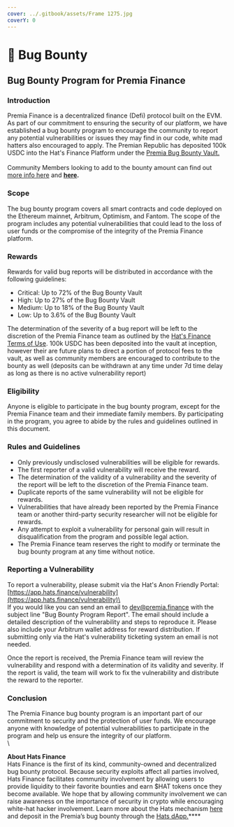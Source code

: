 ```yaml
---
cover: ../.gitbook/assets/Frame 1275.jpg
coverY: 0
---
```


# 🐞 Bug Bounty

## Bug Bounty Program for Premia Finance <a href="#defibugbountyprogramforpremiafinance" id="defibugbountyprogramforpremiafinance"></a>

### Introduction <a href="#introduction" id="introduction"></a>

Premia Finance is a decentralized finance (Defi) protocol built on the EVM. As part of our commitment to ensuring the security of our platform, we have established a bug bounty program to encourage the community to report any potential vulnerabilities or issues they may find in our code, white mad hatters also encouraged to apply.  The Premian Republic has deposited 100k USDC into the Hat's Finance Platform under the [Premia Bug Bounty Vault.](https://app.hats.finance/vaults)\
\
Community Members looking to add to the bounty amount can find out [more info here](https://docs.hats.finance/general/master) and [**here**](https://hatsfinance.medium.com/running-decentralized-and-community-oriented-bug-bounties-70605d769bbe)**.**

### Scope <a href="#scope" id="scope"></a>

The bug bounty program covers all smart contracts and code deployed on the Ethereum mainnet, Arbitrum, Optimism, and Fantom. The scope of the program includes any potential vulnerabilities that could lead to the loss of user funds or the compromise of the integrity of the Premia Finance platform.

### Rewards <a href="#rewards" id="rewards"></a>

Rewards for valid bug reports will be distributed in accordance with the following guidelines:

* Critical: Up to 72% of the Bug Bounty Vault
* High: Up to 27% of the Bug Bounty Vault
* Medium: Up to 18% of the Bug Bounty Vault
* Low: Up to 3.6% of the Bug Bounty Vault

The determination of the severity of a bug report will be left to the discretion of the Premia Finance team as outlined by the [Hat's Finance Terms of Use](https://docs.hats.finance/general/terms-of-use-1).  100k USDC has been deposited into the vault at inception, however their are future plans to direct a portion of protocol fees to the vault, as well as community members are encouraged to contribute to the bounty as well (deposits can be withdrawn at any time under 7d time delay as long as there is no active vulnerability report)

### Eligibility <a href="#eligibility" id="eligibility"></a>

Anyone is eligible to participate in the bug bounty program, except for the Premia Finance team and their immediate family members. By participating in the program, you agree to abide by the rules and guidelines outlined in this document.

### Rules and Guidelines <a href="#rulesandguidelines" id="rulesandguidelines"></a>

* Only previously undisclosed vulnerabilities will be eligible for rewards.
* The first reporter of a valid vulnerability will receive the reward.
* The determination of the validity of a vulnerability and the severity of the report will be left to the discretion of the Premia Finance team.
* Duplicate reports of the same vulnerability will not be eligible for rewards.
* Vulnerabilities that have already been reported by the Premia Finance team or another third-party security researcher will not be eligible for rewards.
* Any attempt to exploit a vulnerability for personal gain will result in disqualification from the program and possible legal action.
* The Premia Finance team reserves the right to modify or terminate the bug bounty program at any time without notice.

### Reporting a Vulnerability <a href="#reportingavulnerability" id="reportingavulnerability"></a>

To report a vulnerability, please submit via the Hat's Anon Friendly Portal: [https://app.hats.finance/vulnerability](https://app.hats.finance/vulnerability)\
\
If you would like you can send an email to dev@premia.finance with the subject line "Bug Bounty Program Report". The email should include a detailed description of the vulnerability and steps to reproduce it. Please also include your Arbitrum wallet address for reward distribution. If submitting only via the Hat's vulnerability ticketing system an email is not needed.

Once the report is received, the Premia Finance team will review the vulnerability and respond with a determination of its validity and severity. If the report is valid, the team will work to fix the vulnerability and distribute the reward to the reporter.

### Conclusion <a href="#conclusion" id="conclusion"></a>

The Premia Finance bug bounty program is an important part of our commitment to security and the protection of user funds. We encourage anyone with knowledge of potential vulnerabilities to participate in the program and help us ensure the integrity of our platform.\
\


**About Hats Finance**\
Hats Finance is the first of its kind, community-owned and decentralized bug bounty protocol. Because security exploits affect all parties involved, Hats Finance facilitates community involvement by allowing users to provide liquidity to their favorite bounties and earn $HAT tokens once they become available. We hope that by allowing community involvement we can raise awareness on the importance of security in crypto while encouraging white-hat hacker involvement.  Learn more about the Hats mechanism [here](https://hatsfinance.medium.com/running-decentralized-and-community-oriented-bug-bounties-70605d769bbe) and deposit in the Premia’s bug bounty through the [Hats dApp.](https://app.hats.finance/vaults)****
